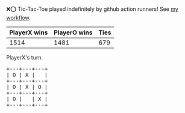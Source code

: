 :x::o: Tic-Tac-Toe played indefinitely by github action runners! See [my workflow](.github/workflows/play.yaml).

|PlayerX wins|PlayerO wins|Ties|
|-|-|-|
|1514|1481|679|

PlayerX's turn.

<pre>
+---+---+---+
| O | X |   |
+---+---+---+
| O | X | O |
+---+---+---+
| O |   | X |
+---+---+---+
</pre>